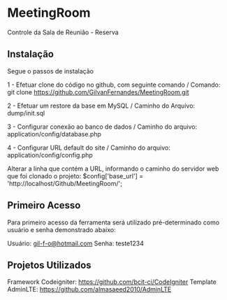 # MeetingRoom
Controle da Sala de Reunião - Reserva

## Instalação
Segue o passos de instalação

1 - Efetuar clone do código no github, com seguinte comando
    / Comando: git clone https://github.com/GilvanFernandes/MeetingRoom.git

2 - Efetuar um restore da base em MySQL
    / Caminho do Arquivo: dump/init.sql

3 - Configurar conexão ao banco de dados
    / Caminho do arquivo: application/config/database.php

4 - Configurar URL default do site
    / Caminho do arquivo: application/config/config.php

Alterar a linha que contém a URL, informando o caminho do servidor web que foi clonado o projeto: $config['base_url'] = 'http://localhost/Github/MeetingRoom/';


## Primeiro Acesso

Para primeiro acesso da ferramenta será utilizado pré-determinado como usuário e senha demonstrado abaixo:

Usuário: gil-f-o@hotmail.com
Senha: teste1234

## Projetos Utilizados
Framework Codeigniter: https://github.com/bcit-ci/CodeIgniter
Template AdminLTE: https://github.com/almasaeed2010/AdminLTE
